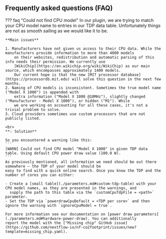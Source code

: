 ## Frequently asked questions (FAQ)

<a id="cpu-model"></a>
??? faq "Could not find CPU model"
    In our plugin, we are trying to match your CPU model name to entries in our TDP data table. Unfortunately things are not
    as smooth sailing as we would like it to be.
    
    **Main issues**

    1. Manufacturers have not given us access to their CPU data. While the manufacturers provide information to more than 4000 models
        on their websites, redistribution and automatic parsing of this info needs their permission. We currently use
        [WikiChip](https://en.wikichip.org/wiki/WikiChip) as our main source, which encompasses approximately 1400 models.
        Our current hope is that the new [MIT processor database](https://processordb.mit.edu) will solve this question in the next few months.
    2. Naming of CPU models is inconsistent. Sometimes the true model name ("Model X 1000") is appended with
        extra information ("Model X 1000 @10MHz"), slightly changed ("Manufacturer - Model X 1000"), or hidden ("M1"). While
        we are working on accounting for all these cases, it's not a trivial problem to solve.
    3. Cloud providers sometimes use custom processors that are not publicly listed.
    
    <br>
    **💡 Solution**

    So you encountered a warning like this:
    ```
    [WARN] Could not find CPU model "Model X 1000" in given TDP data table. Using default CPU power draw value (100.0 W).
    ```
    As previously mentioned, all information we need should be out there somewhere — the TDP of your model should be
    easy to find with a quick online search. Once you know the TDP and the number of cores you can either:
    
    - Create a [small table](./parameters.md#custom-tdp-table) with your CPU model names, as they are presented in the warnings, and
      supply the path to this table via the `customCpuTdpFile = <path>` parameter.
    - Set the TDP via `powerdrawCpuDefault = <TDP per core>` and then ignore the warning with `ignoreCpuModel = true`.
    
    For more information see our documentation on [power draw parameters](./parameters.md#hardware-power-draw). You can additionally
    report the model with the ["Missing chip" GitHub issue](https://github.com/nextflow-io/nf-co2footprint/issues/new?template=missing_chip.yaml).